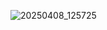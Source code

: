 ![20250408_125725](https://github.com/user-attachments/assets/cfafa1c4-199e-46dd-9606-6b08a5f00597)
